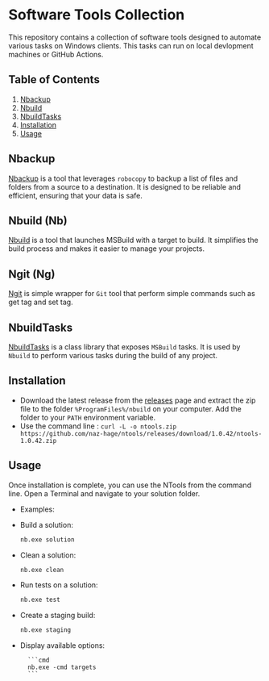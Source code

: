 # Software Tools Collection

This repository contains a collection of software tools designed to automate various tasks on Windows clients.  This tasks can run on local devlopment machines or GitHub Actions.

## Table of Contents
1. [Nbackup](#nbackup)
2. [Nbuild](#nbuild)
3. [NbuildTasks](#nbuildtasks)
4. [Installation](#installation)
5. [Usage](#usage)

## Nbackup
[Nbackup](./Nbackup/README.md) is a tool that leverages `robocopy` to backup a list of files and folders from a source to a destination. It is designed to be reliable and efficient, ensuring that your data is safe.

## Nbuild (Nb)
[Nbuild](./Nbuild/README.md) is a tool that launches MSBuild with a target to build. It simplifies the build process and makes it easier to manage your projects.

## Ngit (Ng)
[Ngit](./Ngit/README.md) is simple wrapper for `Git` tool that perform simple commands such as get tag and set tag.

## NbuildTasks
[NbuildTasks](./NbuildTasks/README.md) is a class library that exposes `MSBuild` tasks. It is used by `Nbuild` to perform various tasks during the build of any project.

## Installation
- Download the latest release from the [releases](https://github.com/naz-hage/ntools/releases/) page and extract the zip file to the folder `%ProgramFiles%/nbuild` on your computer.  Add the folder to your `PATH` environment variable.
- Use the command line : `curl -L -o ntools.zip  https://github.com/naz-hage/ntools/releases/download/1.0.42/ntools-1.0.42.zip`

## Usage
Once installation is complete, you can use the NTools from the command line.  Open a Terminal and navigate to your solution folder.

- Examples: 
-   Build a solution:

    ```cmd
    nb.exe solution
    ```
- Clean a solution:

    ```cmd
    nb.exe clean
    ```

- Run tests on a solution:

    ```cmd
    nb.exe test
    ```
- Create a staging build:

    ```cmd
    nb.exe staging
    ```
- Display available options:
    
        ```cmd
        nb.exe -cmd targets
        ```